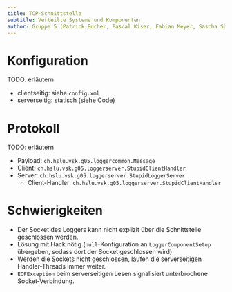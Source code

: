 ```yaml
---
title: TCP-Schnittstelle
subtitle: Verteilte Systeme und Komponenten
author: Gruppe 5 (Patrick Bucher, Pascal Kiser, Fabian Meyer, Sascha Sägesser)
---
```


# Konfiguration

TODO: erläutern

- clientseitig: siehe `config.xml`
- serverseitig: statisch (siehe Code)

# Protokoll

TODO: erläutern

- Payload: `ch.hslu.vsk.g05.loggercommon.Message`
- Client: `ch.hslu.vsk.g05.loggerserver.StupidClientHandler`
- Server: `ch.hslu.vsk.g05.loggerserver.StupidLoggerServer`
    - Client-Handler: `ch.hslu.vsk.g05.loggerserver.StupidClientHandler`

# Schwierigkeiten

- Der Socket des Loggers kann nicht explizit über die Schnittstelle geschlossen werden.
- Lösung mit Hack nötig (`null`-Konfiguration an `LoggerComponentSetup` übergeben, sodass dort der Socket geschlossen wird)
- Werden die Sockets nicht geschlossen, laufen die serverseitigen Handler-Threads immer weiter.
- `EOFException` beim serverseitigen Lesen signalisiert unterbrochene Socket-Verbindung.
